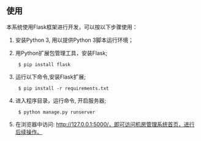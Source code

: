 ## 使用

本系统使用Flask框架进行开发，可以按以下步骤使用：

1. 安装Python 3, 用以提供Python 3脚本运行环境；
2. 用Python扩展包管理工具，安装Flask;

        $ pip install flask

3. 运行以下命令,安装Flask扩展; 

        $ pip install -r requirements.txt

4. 进入程序目录，运行命令, 开启服务器;

        $ python manage.py runserver

5. 在浏览器中访问: http://127.0.0.1:5000/，即可访问机房管理系统首页，进行后续操作。
